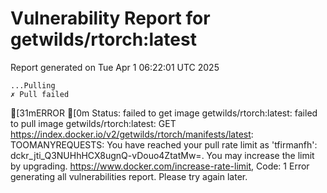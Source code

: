 # Vulnerability Report for getwilds/rtorch:latest

Report generated on Tue Apr  1 06:22:01 UTC 2025

    ...Pulling
    ✗ Pull failed
[31mERROR  [0m Status: failed to get image getwilds/rtorch:latest: failed to pull image getwilds/rtorch:latest: GET https://index.docker.io/v2/getwilds/rtorch/manifests/latest: TOOMANYREQUESTS: You have reached your pull rate limit as 'tfirmanfh': dckr_jti_Q3NUHhHCX8ugnQ-vDouo4ZtatMw=. You may increase the limit by upgrading. https://www.docker.com/increase-rate-limit, Code: 1 
Error generating all vulnerabilities report. Please try again later.
